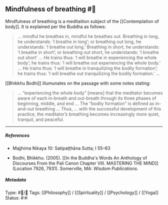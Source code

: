 ## Mindfulness of breathing  #🧠 

Mindfulness of breathing is a meditaition subject of the [[Contemplation of body]]. It is explained per the Buddha as follows:

> ... mindful he breathes in, mindful he breathes out. Breathing in long, he understands: ‘I breathe in long’; or breathing out long, he understands: ‘I breathe out long.’ Breathing in short, he understands: ‘I breathe in short’; or breathing out short, he understands: ‘I breathe out short' ... He trains thus: ‘I will breathe in experiencing the whole body’; he trains thus: ‘I will breathe out experiencing the whole body.’ ... He trains thus: ‘I will breathe in tranquilizing the bodily formation’; he trains thus: ‘I will breathe out tranquilizing the bodily formation.’ ... 

[[Bhikkhu Bodhi]] illumunates on the passage with some notes stating:

> ...  “experiencing the whole body” [means] that the meditator becomes aware of each in-breath and out-breath through its three phases of beginning, middle, and end ... The “bodily formation” is defined as in-and-out breathing ... Thus, ... with the successful development of this practice, the meditator’s breathing becomes increasingly more quiet, tranquil, and peaceful.

___

##### References

- Majjhima Nikaya 10: Satipaṭṭhāna Sutta; I 55–63

- Bodhi, Bhikkhu. (2005). [[In the Buddha's Words An Anthology of Discourses From the Pali Canon Chapter VIII. MASTERING THE MIND]] (Location 7926, 7931). Somerville, MA: _Wisdom Publications_.

##### Metadata
Type: #🔵/🔵 
Tags: [[Philosophy]] / [[Spirituality]] / [[Psychology]] / [[Yoga]]
Status: #☀️ 